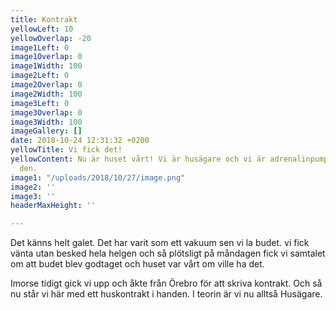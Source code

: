 ```yaml
---
title: Kontrakt
yellowLeft: 10
yellowOverlap: -20
image1Left: 0
image1Overlap: 0
image1Width: 100
image2Left: 0
image2Overlap: 0
image2Width: 100
image3Left: 0
image3Overlap: 0
image3Width: 100
imageGallery: []
date: 2018-10-24 12:31:32 +0200
yellowTitle: Vi fick det!
yellowContent: Nu är huset vårt! Vi är husägare och vi är adrenalinpumpade som bara
  den.
image1: "/uploads/2018/10/27/image.png"
image2: ''
image3: ''
headerMaxHeight: ''

---
```

Det känns helt galet. Det har varit som ett vakuum sen vi la budet. vi fick vänta utan besked hela helgen och så plötsligt på måndagen fick vi samtalet om att budet blev godtaget och huset var vårt om ville ha det.

Imorse tidigt gick vi upp och åkte från Örebro för att skriva kontrakt. Och så nu står vi här med ett huskontrakt i handen. I teorin är vi nu alltså Husägare. 